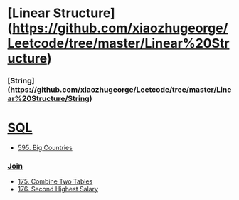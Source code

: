 # [Linear Structure] (https://github.com/xiaozhugeorge/Leetcode/tree/master/Linear%20Structure)
### [String] (https://github.com/xiaozhugeorge/Leetcode/tree/master/Linear%20Structure/String)


# [SQL](https://github.com/xiaozhugeorge/Leetcode/tree/master/SQL)
* [595. Big Countries](https://github.com/xiaozhugeorge/Leetcode/blob/master/SQL/595.%20Big%20Countries.sql)
### [Join](https://github.com/xiaozhugeorge/Leetcode/tree/master/SQL/Join)
* [175. Combine Two Tables](https://github.com/xiaozhugeorge/Leetcode/tree/master/SQL/Join/175.%20Combine%20Two%20Tables)
* [176. Second Highest Salary](https://github.com/xiaozhugeorge/Leetcode/tree/master/SQL/Join/176.%20Second%20Highest%20Salary)



